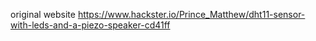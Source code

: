 original website 
https://www.hackster.io/Prince_Matthew/dht11-sensor-with-leds-and-a-piezo-speaker-cd41ff
